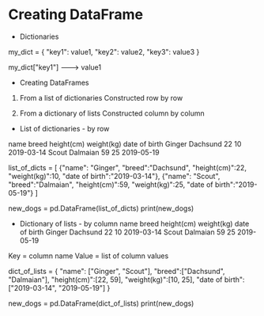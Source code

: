 
# Creating DataFrame

- Dictionaries

my_dict = { "key1": value1, "key2": value2, "key3": value3 }

my_dict["key1"] ---> value1

- Creating DataFrames

1. From a list of dictionaries
Constructed row by row

2. From a dictionary of lists
Constructed column by column

- List of dictionaries - by row

name    breed       height(cm)    weight(kg)    date of birth
Ginger  Dachsund    22            10            2019-03-14
Scout   Dalmaian    59            25            2019-05-19

list_of_dicts = [
{"name": "Ginger", "breed":"Dachsund", "height(cm)":22, "weight(kg)":10, "date of birth":"2019-03-14"},
{"name": "Scout", "breed":"Dalmaian", "height(cm)":59, "weight(kg)":25, "date of birth":"2019-05-19"}
]

new_dogs = pd.DataFrame(list_of_dicts)
print(new_dogs)

- Dictionary of lists - by column
name    breed       height(cm)    weight(kg)    date of birth
Ginger  Dachsund    22            10            2019-03-14
Scout   Dalmaian    59            25            2019-05-19

Key = column name
Value = list of column values

dict_of_lists = {
"name": ["Ginger", "Scout"],
"breed":["Dachsund", "Dalmaian"],
"height(cm)":[22, 59],
"weight(kg)":[10, 25],
"date of birth":["2019-03-14", "2019-05-19"]
}

new_dogs = pd.DataFrame(dict_of_lists)
print(new_dogs)





